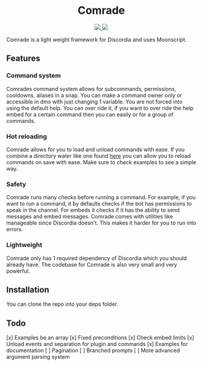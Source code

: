 <div align="center">
  <h1>Comrade</h1>

  <a href="https://discord.gg/uCDq5mw"> 
    <img src="https://img.shields.io/discord/665029118575902739?logo=discord">
  </a>

  <img src="https://img.shields.io/github/contributors/SovietKitsune/Comrade">
</div>

Comrade is a light weight framework for Discordia and uses Moonscript.

## Features

### Command system

Comrades command system allows for subcommands, permissions, cooldowns, aliases in a snap. You can make a command owner only or accessible in dms with just changing 1 variable. You are not forced into using the default help. You can over ride it, if you want to over ride the help embed for a certain command then you can easily or for a group of commands.

### Hot reloading

Comrade allows for you to load and unload commands with ease. If you combine a directory water like one found [here](https://github.com/Bilal2453/Commandia/blob/master/include/loader.lua) you can allow you to reload commands on save with ease. Make sure to check examples to see a simple way.

### Safety

Comrade runs many checks before running a command. For example, if you want to run a command, it by defaults checks if the bot has permissions to speak in the channel. For embeds it checks if it has the ability to send messages and embed messages. Comrade comes with utilities like manageable since Discordia doesn't. This makes it harder for you to run into errors.

### Lightweight 

Comrade only has 1 required dependency of Discordia which you should already have. The codebase for Comrade is also very small and very powerful.

## Installation

You can clone the repo into your deps folder.

## Todo

[x] Examples be an array
[x] Fixed preconditions
[x] Check embed limits
[x] Unload events and separation for plugin and commands
[x] Examples for documentation
[ ] Pagination
[ ] Branched prompts
[ ] More advanced argument parsing system